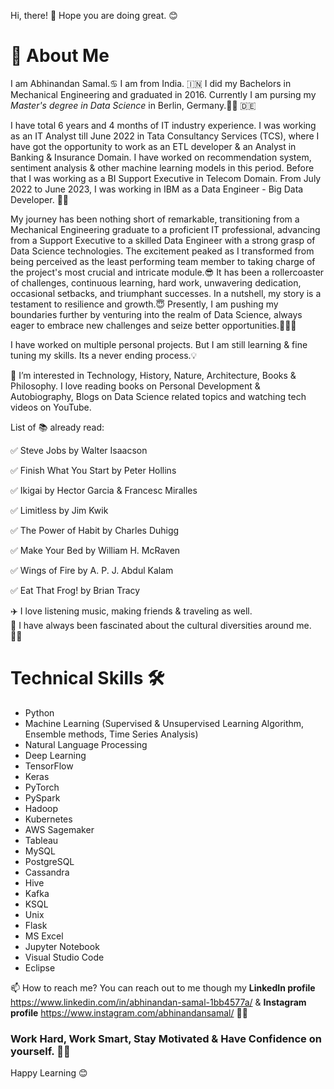 Hi, there! 👋 Hope you are doing great. 😊

# 🚀 About Me
I am Abhinandan Samal.♋️ I am from India. 🇮🇳 I did my Bachelors in Mechanical Engineering and graduated in 2016. Currently I am pursing my *Master's degree in Data Science* in Berlin, Germany.🧑‍🎓 🇩🇪

I have total 6 years and 4 months of IT industry experience. I was working as an IT Analyst till June 2022 in Tata Consultancy Services (TCS), where I have got the opportunity to work as an ETL developer & an Analyst in Banking & Insurance Domain. I have worked on recommendation system, sentiment analysis & other machine learning models in this period. Before that I was working as a BI Support Executive in Telecom Domain. From July 2022 to June 2023, I was working in IBM as a Data Engineer - Big Data Developer. 👨‍💻

My journey has been nothing short of remarkable, transitioning from a Mechanical Engineering graduate to a proficient IT professional, advancing from a Support Executive to a skilled Data Engineer with a strong grasp of Data Science technologies. The excitement peaked as I transformed from being perceived as the least performing team member to taking charge of the project's most crucial and intricate module.😎 It has been a rollercoaster of challenges, continuous learning, hard work, unwavering dedication, occasional setbacks, and triumphant successes. In a nutshell, my story is a testament to resilience and growth.😇 Presently, I am pushing my boundaries further by venturing into the realm of Data Science, always eager to embrace new challenges and seize better opportunities.💪👨‍💻

I have worked on multiple personal projects. But I am still learning & fine tuning my skills. Its a never ending process.💡

📌 I’m interested in Technology, History, Nature, Architecture, Books & Philosophy. I love reading books on Personal Development & Autobiography, Blogs on Data Science related topics and watching tech videos on YouTube.  

List of 📚 already read:  

✅ Steve Jobs by Walter Isaacson  

✅ Finish What You Start by Peter Hollins  

✅ Ikigai by Hector Garcia & Francesc Miralles  

✅ Limitless by Jim Kwik  

✅ The Power of Habit by Charles Duhigg  

✅ Make Your Bed by William H. McRaven  

✅ Wings of Fire by A. P. J. Abdul Kalam  

✅ Eat That Frog! by Brian Tracy

✈️ I love listening music, making friends & traveling as well.  
👀 I have always been fascinated about the cultural diversities around me. 🫶🏼

# Technical Skills 🛠️
- Python  
- Machine Learning (Supervised & Unsupervised Learning Algorithm, Ensemble methods, Time Series Analysis)  
- Natural Language Processing
- Deep Learning
- TensorFlow
- Keras
- PyTorch
- PySpark
- Hadoop
- Kubernetes
- AWS Sagemaker
- Tableau
- MySQL  
- PostgreSQL  
- Cassandra
- Hive   
- Kafka
- KSQL
- Unix
- Flask
- MS Excel  
- Jupyter Notebook  
- Visual Studio Code  
- Eclipse


📫 How to reach me?  You can reach out to me though my **LinkedIn profile** https://www.linkedin.com/in/abhinandan-samal-1bb4577a/ & **Instagram profile** https://www.instagram.com/abhinandansamal/ 🤳🏼

### Work Hard, Work Smart, Stay Motivated & Have Confidence on yourself. 💪🏼
Happy Learning 😊
